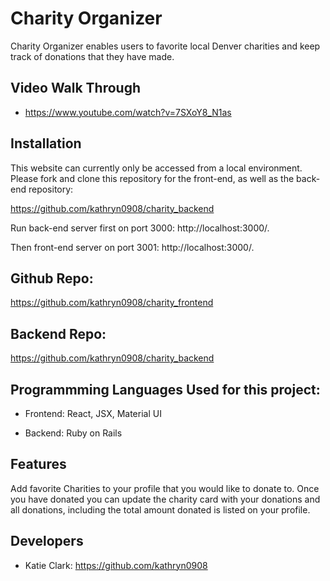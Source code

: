 # Charity Organizer

Charity Organizer enables users to favorite local Denver charities and keep track of donations that they have made. 

## Video Walk Through

- https://www.youtube.com/watch?v=7SXoY8_N1as

## Installation
This website can currently only be accessed from a local environment. Please fork and clone this repository for the front-end, as well as the back-end repository:

https://github.com/kathryn0908/charity_backend

Run back-end server first on port 3000: http://localhost:3000/.

Then front-end server on port 3001: http://localhost:3000/.

## Github Repo:
https://github.com/kathryn0908/charity_frontend

## Backend Repo:
https://github.com/kathryn0908/charity_backend


## Programmming Languages Used for this project:

-   Frontend: React, JSX, Material UI

-   Backend: Ruby on Rails

## Features

Add favorite Charities to your profile that you would like to donate to. Once you have donated you can update the charity card with your donations and all donations, including the total amount donated is listed on your profile.



## Developers

- Katie Clark: https://github.com/kathryn0908




